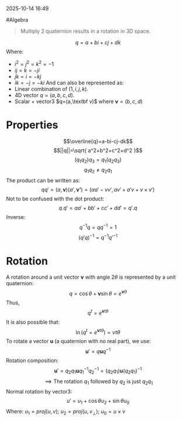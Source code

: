 2025-10-14 16:49

#Algebra

> Multiply 2 quaternion results in a rotation in 3D space.

$$
q = a + bi + cj + dk
$$
Where:
- $i^2=j^2=k^2=-1$
- $ij=k=-ji$
- $jk=i=-kj$
- $ik=-j=-ki$
And can also be represented as:
- Linear combination of $(1,i,j,k)$.
- 4D vector $q=(a,b,c,d)$.
- Scalar + vector3 $q=(a,\textbf v)$ where $\textbf{v}=(b,c,d)$
# Properties
$$\overline{q}=a-bi-cj-dk$$
$$||q||=\sqrt{ a^2+b^2+c^2+d^2 }$$
$$(q_{1}q_{2})q_{3}=q_{1}(q_{2}q_{3})$$
$$q_{1}q_{2}\neq q_{2}q_{1}$$
The product can be written as:
$$qq'=(a,\textbf{v})(a',\textbf{v'})=(aa'-vv',av'+a'v+v\times v')$$
Not to be confused with the dot product:
$$q.q'=aa'+bb'+cc'+dd'=q'.q$$
Inverse:
$$q^{-1}q=qq^{-1}=1$$
$$(q'q)^{-1}=q^{-1}q'^{-1}$$
# Rotation
A rotation around a unit vector $\textbf{v}$ with angle $2\theta$ is represented by a unit quaternion:
$$
q=\cos \theta+\textbf{v}\sin \theta=e^{\textbf{v}\theta}
$$
Thus, 
$$
q^t=e^{\textbf{v}t\theta}
$$
It is also possible that:
$$\ln(q^t=e^{\textbf{v}t\theta})=vt\theta$$
To rotate a vector $\textbf{u}$ (a quaternion with no real part), we use:
$$\textbf{u}'=q\textbf{u}q^{-1}$$
Rotation composition:
$$\textbf{u}'=q_{2}q_{1}\textbf{u}q_{1}^{-1}q_{2}^{-1}=(q_{2}q_{1})\textbf{u}(q_{2}q_{1})^{-1}$$
$$
\implies \text{The rotation } q_{1} \text{ followed by } q_{2} \text{ is just } q_{2}q_{1}
$$
Normal rotation by vector3:
$$
u'=u_{1}+\cos \theta u_{2}+\sin \theta u_{0}
$$
Where:  $u_{1}=proj(u,v)$; $u_{2}=proj(u,v_{\perp})$; $u_{0}=u\times v$
